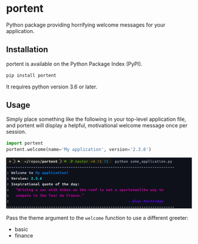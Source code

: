 # portent
Python package providing horrifying welcome messages for your application.

##  Installation

portent is available on the Python Package Index (PyPI).

```bash
pip install portent
```

It requires python version 3.6 or later.

## Usage

Simply place something like the following in your top-level application
file, and portent will display a helpful, motivational welcome message
once per session.

```python
import portent
portent.welcome(name='My application', version='2.3.6')
```

![](static/img1.png)

Pass the theme argument to the `welcome` function to use a different
greeter:
- basic
- finance

